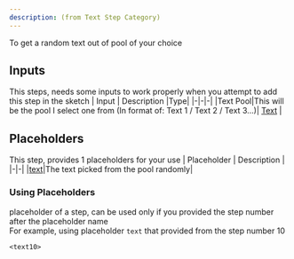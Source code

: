 ```yaml
---
description: (from Text Step Category)
---
```

To get a random text out of pool of your choice

## Inputs
This steps, needs some inputs to work properly when you attempt to add this step in the sketch
| Input      | Description |Type|
|-|-|-|
|Text Pool|This will be the pool I select one from  (In format of: Text 1 / Text 2 / Text 3...)| [ Text](../inputs/text.md) |

## Placeholders
This step, provides 1 placeholders for your use
| Placeholder      | Description |
|-|-|
|[text](../placeholders/text.md)|The text picked from the pool randomly|

### Using Placeholders
placeholder of a step, can be used only if you provided the step number after the placeholder name\
For example, using placeholder `text` that provided from the step number 10
 
```
<text10>
```

